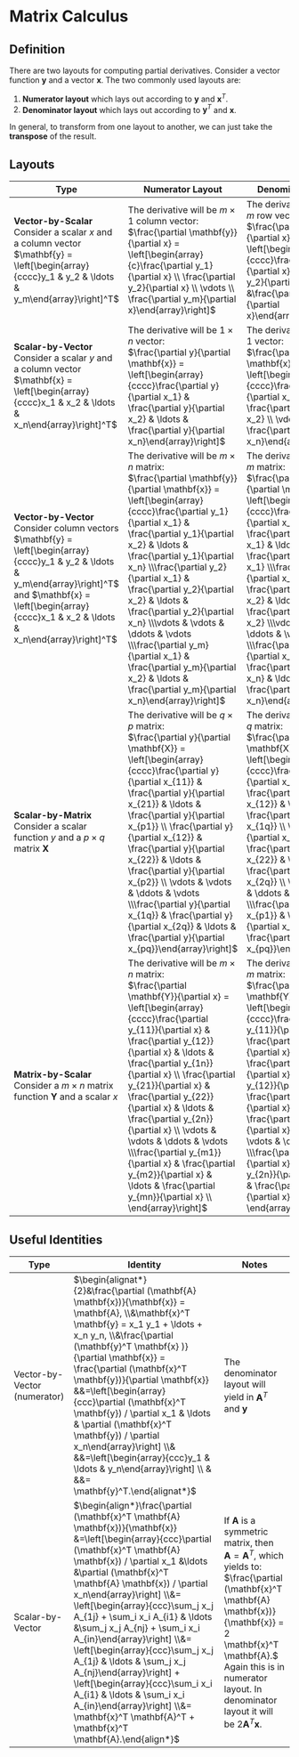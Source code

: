# Matrix Calculus

## Definition

There are two layouts for computing partial derivatives. Consider a vector function
$\mathbf{y}$ and a vector $\mathbf{x}$. The two commonly used layouts are:

1. **Numerator layout** which lays out according to $\mathbf{y}$ and $\mathbf{x}^T$.  
2. **Denominator layout** which lays out according to $\mathbf{y}^T$ and $\mathbf{x}$.

In general, to transform from one layout to another, we can just take the **transpose** of the result.

## Layouts

| Type | Numerator Layout | Denominator Layout |
| - | - | - |
| **Vector-by-Scalar** <br> Consider a scalar $x$ and a column vector $\mathbf{y} = \left[\begin{array}{cccc}y_1 & y_2 & \ldots & y_m\end{array}\right]^T$ | The derivative will be $m \times 1$ column vector: <br> $\frac{\partial \mathbf{y}}{\partial x} = \left[\begin{array}{c}\frac{\partial y_1}{\partial x} \\ \frac{\partial y_2}{\partial x} \\ \vdots \\ \frac{\partial y_m}{\partial x}\end{array}\right]$ | The derivative will be $1 \times m$ row vector: <br> $\frac{\partial \mathbf{y}}{\partial x} = \left[\begin{array}{cccc}\frac{\partial y_1}{\partial x} &\frac{\partial y_2}{\partial x} & \ldots &\frac{\partial y_m}{\partial x}\end{array}\right]$ | 
| **Scalar-by-Vector** <br> Consider a scalar $y$ and a column vector $\mathbf{x} = \left[\begin{array}{cccc}x_1 & x_2 & \ldots & x_n\end{array}\right]^T$ | The derivative will be $1 \times n$ vector: <br> $\frac{\partial y}{\partial \mathbf{x}} = \left[\begin{array}{cccc}\frac{\partial y}{\partial x_1} & \frac{\partial y}{\partial x_2} & \ldots & \frac{\partial y}{\partial x_n}\end{array}\right]$ | The derivative will be $n \times 1$ vector: <br> $\frac{\partial y}{\partial \mathbf{x}} = \left[\begin{array}{cccc}\frac{\partial y}{\partial x_1} \\ \frac{\partial y}{\partial x_2} \\ \vdots \\ \frac{\partial y}{\partial x_n}\end{array}\right]$ |
| **Vector-by-Vector** <br> Consider column vectors $\mathbf{y} = \left[\begin{array}{cccc}y_1 & y_2 & \ldots & y_m\end{array}\right]^T$ and $\mathbf{x} = \left[\begin{array}{cccc}x_1 & x_2 & \ldots & x_n\end{array}\right]^T$ | The derivative will be $m \times n$ matrix: <br> $\frac{\partial \mathbf{y}}{\partial \mathbf{x}} = \left[\begin{array}{cccc}\frac{\partial y_1}{\partial x_1} & \frac{\partial y_1}{\partial x_2} & \ldots & \frac{\partial y_1}{\partial x_n} \\\frac{\partial y_2}{\partial x_1} & \frac{\partial y_2}{\partial x_2} & \ldots & \frac{\partial y_2}{\partial x_n} \\\vdots & \vdots & \ddots & \vdots \\\frac{\partial y_m}{\partial x_1} & \frac{\partial y_m}{\partial x_2} & \ldots & \frac{\partial y_m}{\partial x_n}\end{array}\right]$ | The derivative will be $n \times m$ matrix: <br> $\frac{\partial \mathbf{y}}{\partial \mathbf{x}} = \left[\begin{array}{cccc}\frac{\partial y_1}{\partial x_1} & \frac{\partial y_2}{\partial x_1} & \ldots & \frac{\partial y_m}{\partial x_1} \\\frac{\partial y_1}{\partial x_2} & \frac{\partial y_2}{\partial x_2} & \ldots & \frac{\partial y_m}{\partial x_2} \\\vdots & \vdots & \ddots & \vdots \\\frac{\partial y_1}{\partial x_n} & \frac{\partial y_2}{\partial x_n} & \ldots & \frac{\partial y_m}{\partial x_n}\end{array}\right]$ |
| **Scalar-by-Matrix** <br> Consider a scalar function $y$ and a $p \times q$ matrix $\mathbf{X}$ | The derivative will be $q \times p$ matrix: <br> $\frac{\partial y}{\partial \mathbf{X}} = \left[\begin{array}{cccc}\frac{\partial y}{\partial x_{11}} & \frac{\partial y}{\partial x_{21}} & \ldots & \frac{\partial y}{\partial x_{p1}} \\ \frac{\partial y}{\partial x_{12}} & \frac{\partial y}{\partial x_{22}} & \ldots & \frac{\partial y}{\partial x_{p2}} \\ \vdots & \vdots & \ddots & \vdots \\\frac{\partial y}{\partial x_{1q}} & \frac{\partial y}{\partial x_{2q}} & \ldots & \frac{\partial y}{\partial x_{pq}}\end{array}\right]$ | The derivative will be $p \times q$ matrix: <br> $\frac{\partial y}{\partial \mathbf{X}} = \left[\begin{array}{cccc}\frac{\partial y}{\partial x_{11}} & \frac{\partial y}{\partial x_{12}} & \ldots & \frac{\partial y}{\partial x_{1q}} \\ \frac{\partial y}{\partial x_{21}} & \frac{\partial y}{\partial x_{22}} & \ldots & \frac{\partial y}{\partial x_{2q}} \\ \vdots & \vdots & \ddots & \vdots \\\frac{\partial y}{\partial x_{p1}} & \frac{\partial y}{\partial x_{p2}} & \ldots & \frac{\partial y}{\partial x_{pq}}\end{array}\right]$ |
| **Matrix-by-Scalar** <br> Consider a $m \times n$ matrix function $\mathbf{Y}$ and a scalar $x$ | The derivative will be $m \times n$ matrix: <br> $\frac{\partial \mathbf{Y}}{\partial x} = \left[\begin{array}{cccc}\frac{\partial y_{11}}{\partial x} & \frac{\partial y_{12}}{\partial x} & \ldots & \frac{\partial y_{1n}}{\partial x} \\ \frac{\partial y_{21}}{\partial x} & \frac{\partial y_{22}}{\partial x} & \ldots & \frac{\partial y_{2n}}{\partial x} \\ \vdots & \vdots & \ddots & \vdots \\\frac{\partial y_{m1}}{\partial x} & \frac{\partial y_{m2}}{\partial x} & \ldots & \frac{\partial y_{mn}}{\partial x} \\ \end{array}\right]$ |The derivative will be $n \times m$ matrix: <br> $\frac{\partial \mathbf{Y}}{\partial x} = \left[\begin{array}{cccc}\frac{\partial y_{11}}{\partial x} & \frac{\partial y_{21}}{\partial x} & \ldots & \frac{\partial y_{m1}}{\partial x} \\ \frac{\partial y_{12}}{\partial x} & \frac{\partial y_{22}}{\partial x} & \ldots & \frac{\partial y_{m2}}{\partial x} \\ \vdots & \vdots & \ddots & \vdots \\\frac{\partial y_{1n}}{\partial x} & \frac{\partial y_{2n}}{\partial x} & \ldots & \frac{\partial y_{mn}}{\partial x} \\ \end{array}\right]$ |

## Useful Identities

| Type | Identity | Notes |
| - | - | - |
| Vector-by-Vector (numerator) | $\begin{alignat*}{2}&\frac{\partial (\mathbf{A} \mathbf{x})}{\mathbf{x}} = \mathbf{A}, \\&\mathbf{x}^T \mathbf{y} = x_1 y_1 + \ldots + x_n y_n, \\&\frac{\partial (\mathbf{y}^T \mathbf{x} )}{\partial \mathbf{x}} = \frac{\partial (\mathbf{x}^T \mathbf{y})}{\partial \mathbf{x}} &&=\left[\begin{array}{ccc}\partial (\mathbf{x}^T \mathbf{y}) / \partial x_1 & \ldots & \partial (\mathbf{x}^T \mathbf{y}) / \partial x_n\end{array}\right] \\& &&=\left[\begin{array}{ccc}y_1 & \ldots & y_n\end{array}\right] \\ & &&= \mathbf{y}^T.\end{alignat*}$ | The denominator layout will yield in $\mathbf{A}^T$ and $\mathbf{y}$ |
| Scalar-by-Vector | $\begin{align*}\frac{\partial (\mathbf{x}^T \mathbf{A} \mathbf{x})}{\mathbf{x}} &=\left[\begin{array}{ccc}\partial (\mathbf{x}^T \mathbf{A} \mathbf{x}) / \partial x_1 &\ldots &\partial (\mathbf{x}^T \mathbf{A} \mathbf{x}) / \partial x_n\end{array}\right] \\&= \left[\begin{array}{ccc}\sum_j x_j A_{1j} + \sum_i x_i A_{i1} & \ldots &\sum_j x_j A_{nj} + \sum_i x_i A_{in}\end{array}\right] \\&= \left[\begin{array}{ccc}\sum_j x_j A_{1j} & \ldots & \sum_j x_j A_{nj}\end{array}\right] + \left[\begin{array}{ccc}\sum_i x_i A_{i1} & \ldots & \sum_i x_i A_{in}\end{array}\right] \\&= \mathbf{x}^T \mathbf{A}^T + \mathbf{x}^T \mathbf{A}.\end{align*}$ | If $\mathbf{A}$ is a symmetric matrix, then $\mathbf{A} = \mathbf{A}^T$, which yields to: <br> $\frac{\partial (\mathbf{x}^T \mathbf{A} \mathbf{x})}{\mathbf{x}} = 2 \mathbf{x}^T \mathbf{A}.$ <br> Again this is in numerator layout. In denominator layout it will be $2 \mathbf{A}^T \mathbf{x}$. |
